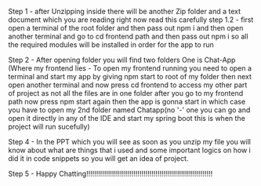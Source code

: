 Step 1 - after Unzipping inside there will be another Zip folder and a text document which you are reading right now read this carefully 
step 1.2 - first open a terminal of the root folder and then pass out npm i and then open another terminal and go to cd frontend path and then pass out npm i so all the required modules will be installed in order for the app to run 

Step 2 - After opening folder you will find two folders One is Chat-App (Where my frontend lies - To open my frontend running you need to open a terminal and start my app by giving npm start to root of my folder then next open another terminal and now press cd frontend to access my other part of project as not all the files are in one folder after you go to my frontend path now press npm start again then the app is gonna start in which case you have to open my 2nd folder named Chatapp(no '-' one you can go and open it directly in any of the IDE and start my spring boot this is when the project will run sucefully)

Step 4 - In the PPT which you will see as soon as you unzip my file you will know about what are things that i used and some important logics on how i did it in code snippets so you will get an idea of project.

Step 5 - Happy Chatting!!!!!!!!!!!!!!!!!!!!!!!!!!!!!!!!!!!!!!!!!!!!!!!!!!!!!!!!!!!!!!!! 
